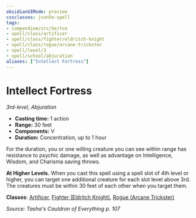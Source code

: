 ```yaml
---
obsidianUIMode: preview
cssclasses: json5e-spell
tags:
- compendium/src/5e/tce
- spell/class/artificer
- spell/class/fighter/eldritch-knight
- spell/class/rogue/arcane-trickster
- spell/level/3
- spell/school/abjuration
aliases: ["Intellect Fortress"]
---
```

# Intellect Fortress
*3rd-level, Abjuration*  

- **Casting time:** 1 action
- **Range:** 30 feet
- **Components:** V
- **Duration:** Concentration, up to 1 hour

For the duration, you or one willing creature you can see within range has resistance to psychic damage, as well as advantage on Intelligence, Wisdom, and Charisma saving throws.

**At Higher Levels.** When you cast this spell using a spell slot of 4th level or higher, you can target one additional creature for each slot level above 3rd. The creatures must be within 30 feet of each other when you target them.

**Classes**: [Artificer](artificer-tce.md), [Fighter (Eldritch Knight)](fighter-eldritch-knight.md), [Rogue (Arcane Trickster)](rogue-arcane-trickster.md)

*Source: Tasha's Cauldron of Everything p. 107*